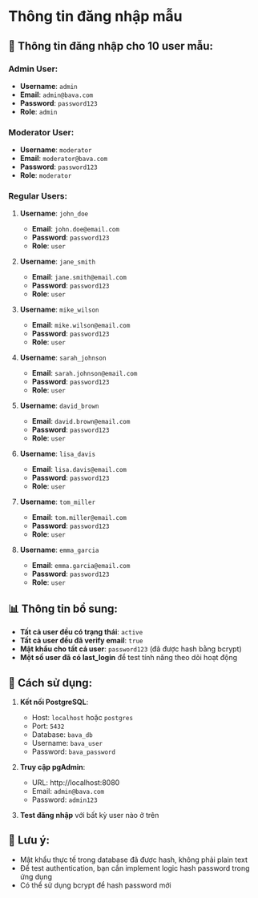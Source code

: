 # Thông tin đăng nhập mẫu

## 🔐 **Thông tin đăng nhập cho 10 user mẫu:**

### **Admin User:**

- **Username**: `admin`
- **Email**: `admin@bava.com`
- **Password**: `password123`
- **Role**: `admin`

### **Moderator User:**

- **Username**: `moderator`
- **Email**: `moderator@bava.com`
- **Password**: `password123`
- **Role**: `moderator`

### **Regular Users:**

1. **Username**: `john_doe`

   - **Email**: `john.doe@email.com`
   - **Password**: `password123`
   - **Role**: `user`

2. **Username**: `jane_smith`

   - **Email**: `jane.smith@email.com`
   - **Password**: `password123`
   - **Role**: `user`

3. **Username**: `mike_wilson`

   - **Email**: `mike.wilson@email.com`
   - **Password**: `password123`
   - **Role**: `user`

4. **Username**: `sarah_johnson`

   - **Email**: `sarah.johnson@email.com`
   - **Password**: `password123`
   - **Role**: `user`

5. **Username**: `david_brown`

   - **Email**: `david.brown@email.com`
   - **Password**: `password123`
   - **Role**: `user`

6. **Username**: `lisa_davis`

   - **Email**: `lisa.davis@email.com`
   - **Password**: `password123`
   - **Role**: `user`

7. **Username**: `tom_miller`

   - **Email**: `tom.miller@email.com`
   - **Password**: `password123`
   - **Role**: `user`

8. **Username**: `emma_garcia`
   - **Email**: `emma.garcia@email.com`
   - **Password**: `password123`
   - **Role**: `user`

## 📊 **Thông tin bổ sung:**

- **Tất cả user đều có trạng thái**: `active`
- **Tất cả user đều đã verify email**: `true`
- **Mật khẩu cho tất cả user**: `password123` (đã được hash bằng bcrypt)
- **Một số user đã có last_login** để test tính năng theo dõi hoạt động

## 🔧 **Cách sử dụng:**

1. **Kết nối PostgreSQL**:

   - Host: `localhost` hoặc `postgres`
   - Port: `5432`
   - Database: `bava_db`
   - Username: `bava_user`
   - Password: `bava_password`

2. **Truy cập pgAdmin**:

   - URL: http://localhost:8080
   - Email: `admin@bava.com`
   - Password: `admin123`

3. **Test đăng nhập** với bất kỳ user nào ở trên

## 📝 **Lưu ý:**

- Mật khẩu thực tế trong database đã được hash, không phải plain text
- Để test authentication, bạn cần implement logic hash password trong ứng dụng
- Có thể sử dụng bcrypt để hash password mới
